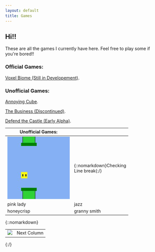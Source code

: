 ```yaml
---
layout: default
title: Games
---
```


## **Hi!!** 

These are all the games I currently have here. Feel free to play some if you're bored!! 

### Official Games:

[Voxel Biome (Still in Developement)](./games/voxel-biome/index.html).

### Unofficial Games:

[Annoying Cube](./games/flying-cube/index.html).

[The Business (Discontinued)](./games/the-business-dev/index.html).

[Defend the Castle (Early Alpha)](./games/defend-the-castle/index.html).

| Unofficial Games: | |
|-------|--------|
| [![Click to play Annoying Cube!](/assets/PageImages/ThumbnailAnnoyingCubeNotScaled.jpg)](./games/flying-cube/index.html) | {::nomarkdown}Checking <br> Line break{:/} |
| pink lady | jazz |
| honeycrisp | granny smith |

{::nomarkdown}

<table>
    <tr>
        <td><img src="/blog/assets/PageImages/ThumbnailAnnoyingCubeNotScaled.jpg"></td>
        <td>Next Column</td>
    </tr>
</table>

{:/}
